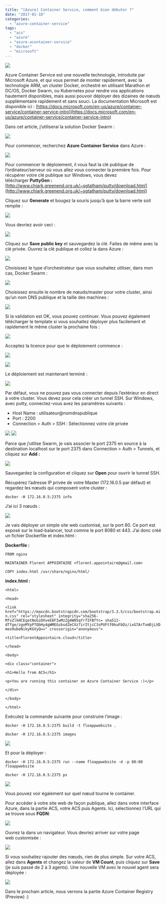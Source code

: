 ```yaml
---
title: "[Azure] Container Service, comment bien débuter ?"
date: "2017-01-18"
categories: 
  - "azure-container-service"
tags: 
  - "acs"
  - "azure"
  - "azure-acontainer-service"
  - "docker"
  - "microsoft"
---
```


[![](https://cloudyjourney.fr/wp-content/uploads/2018/01/ACSLogo.png)](https://cloudyjourney.fr/wp-content/uploads/2018/01/ACSLogo.png)

Azure Container Service est une nouvelle technologie, introduite par Microsoft Azure, et qui vous permet de monter rapidement, avec la technologie ARM, un cluster Docker, orchestré en utilisant Marathon et DC/OS, Docker Swarm, ou Kubernetes pour rendre vos applications hautement disponibles, mais aussi pouvoir déployer des dizaines de nœuds supplémentaire rapidement et sans souci. La documentation Microsoft est disponible ici : [https://docs.microsoft.com/en-us/azure/container-service/container-service-intro](https://docs.microsoft.com/en-us/azure/container-service/container-service-intro)

Dans cet article, j’utiliserai la solution Docker Swarm :

[![](https://cloudyjourney.fr/wp-content/uploads/2018/01/pastedimage1484654354116v2.png)](https://cloudyjourney.fr/wp-content/uploads/2018/01/pastedimage1484654354116v2.png)

Pour commencer, recherchez **Azure Container Service** dans Azure :

[![](https://cloudyjourney.fr/wp-content/uploads/2018/01/pastedimage1484654359854v3.png)](https://cloudyjourney.fr/wp-content/uploads/2018/01/pastedimage1484654359854v3.png)

Pour commencer le déploiement, il vous faut la clé publique de l’ordinateur/serveur où vous allez vous connecter la première fois. Pour récupérer votre clé publique sur Windows, vous devez télécharger **PuttyGen :**[http://www.chiark.greenend.org.uk/~sgtatham/putty/download.html](http://www.chiark.greenend.org.uk/~sgtatham/putty/download.html)

Cliquez sur **Generate** et bougez la souris jusqu’à que la barre verte soit remplie :

[![](https://cloudyjourney.fr/wp-content/uploads/2018/01/pastedimage1484654753518v4.png)](https://cloudyjourney.fr/wp-content/uploads/2018/01/pastedimage1484654753518v4.png)

Vous devriez avoir ceci :

[![](https://cloudyjourney.fr/wp-content/uploads/2018/01/pastedimage1484654761352v5.png)](https://cloudyjourney.fr/wp-content/uploads/2018/01/pastedimage1484654761352v5.png)

Cliquez sur **Save public key** et sauvegardez la clé. Faites de même avec la clé privée. Ouvrez la clé publique et collez la dans Azure :

[![](https://cloudyjourney.fr/wp-content/uploads/2018/01/pastedimage1484654774094v6.png)](https://cloudyjourney.fr/wp-content/uploads/2018/01/pastedimage1484654774094v6.png)

Choisissez le type d’orchestrateur que vous souhaitez utiliser, dans mon cas, Docker Swarm :

[![](https://cloudyjourney.fr/wp-content/uploads/2018/01/pastedimage1484654779961v7.png)](https://cloudyjourney.fr/wp-content/uploads/2018/01/pastedimage1484654779961v7.png)

Choisissez ensuite le nombre de nœuds/master pour votre cluster, ainsi qu’un nom DNS publique et la taille des machines :

[![](https://cloudyjourney.fr/wp-content/uploads/2018/01/pastedimage1484654784390v8.png)](https://cloudyjourney.fr/wp-content/uploads/2018/01/pastedimage1484654784390v8.png)

Si la validation est OK, vous pouvez continuer. Vous pouvez également télécharger le template si vous souhaitez déployer plus facilement et rapidement le même cluster la prochaine fois :

[![](https://cloudyjourney.fr/wp-content/uploads/2018/01/pastedimage1484654790879v9.png)](https://cloudyjourney.fr/wp-content/uploads/2018/01/pastedimage1484654790879v9.png)

Acceptez la licence pour que le déploiement commence :

[![](https://cloudyjourney.fr/wp-content/uploads/2018/01/pastedimage1484654796307v10.png)](https://cloudyjourney.fr/wp-content/uploads/2018/01/pastedimage1484654796307v10.png)

[![](https://cloudyjourney.fr/wp-content/uploads/2018/01/pastedimage1484654826295v13.png)](https://cloudyjourney.fr/wp-content/uploads/2018/01/pastedimage1484654826295v13.png)

Le déploiement est maintenant terminé :

[![](https://cloudyjourney.fr/wp-content/uploads/2018/01/pastedimage1484654818806v12.png)](https://cloudyjourney.fr/wp-content/uploads/2018/01/pastedimage1484654818806v12.png)

Par défaut, vous ne pouvez pas vous connecter depuis l’extérieur en direct à votre cluster. Vous devez pour cela créer un tunnel SSH. Sur Windows, avec putty, connectez-vous avez les paramètres suivants :

- Host Name : utilisateur@nomdnspublique
- Port : 2200
- Connection > Auth > SSH : Sélectionnez votre clé privée

[![](https://cloudyjourney.fr/wp-content/uploads/2018/01/pastedimage1484654871404v14.png)](https://cloudyjourney.fr/wp-content/uploads/2018/01/pastedimage1484654871404v14.png) [![](https://cloudyjourney.fr/wp-content/uploads/2018/01/pastedimage1484654879964v15.png)](https://cloudyjourney.fr/wp-content/uploads/2018/01/pastedimage1484654879964v15.png)

Parce que j’utilise Swarm, je vais associer le port 2375 en source à la destination localhost sur le port 2375 dans Connection > Auth > Tunnels, et cliquez sur **Add :**

[![](https://cloudyjourney.fr/wp-content/uploads/2018/01/pastedimage1484654887452v16.png)](https://cloudyjourney.fr/wp-content/uploads/2018/01/pastedimage1484654887452v16.png)

Sauvegardez la configuration et cliquez sur **Open** pour ouvrir le tunnel SSH.

Récupérez l’adresse IP privée de votre Master (172.16.0.5 par défaut) et regardez les nœuds qui composent votre cluster :

`docker -H 172.16.0.5:2375 info`

J’ai ici 3 nœuds :

[![](https://cloudyjourney.fr/wp-content/uploads/2018/01/pastedimage1484654927608v17.png)](https://cloudyjourney.fr/wp-content/uploads/2018/01/pastedimage1484654927608v17.png)

Je vais déployer un simple site web customisé, sur le port 80. Ce port est exposé sur le load-balancer, tout comme le port 8080 et 443. J’ai donc créé un fichier Dockerfile et index.html :

**Dockerfile :**

`FROM nginx`

`MAINTAINER Florent APPOINTAIRE <florent.appointaire@gmail.com>`

`COPY index.html /usr/share/nginx/html/`

**index.html :**

`<html>`

 `<head>`

 `<link href="https://maxcdn.bootstrapcdn.com/bootstrap/3.3.5/css/bootstrap.min.css" rel="stylesheet" integrity="sha256-MfvZlkHCEqatNoGiOXveE8FIwMzZg4W85qfrfIFBfYc= sha512-dTfge/zgoMYpP7QbHy4gWMEGsbsdZeCXz7irItjcC3sPUFtf0kuFbDz/ixG7ArTxmDjLXDmezHubeNikyKGVyQ==" crossorigin="anonymous">`

 `<title>FlorentAppointaire.cloud</title>`

 `</head>`

 `<body>`

 `<div class="container">`

 `<h1>Hello from ACS</h1>`

 `<p>You are running this container on Azure Container Service :)</p>`

 `</div>`

 `</body>`

`</html>`

Exécutez la commande suivante pour construire l’image :

`docker -H 172.16.0.5:2375 build -t floappwebsite .`

`docker -H 172.16.0.5:2375 images`

[![](https://cloudyjourney.fr/wp-content/uploads/2018/01/pastedimage1484655013140v18.png)](https://cloudyjourney.fr/wp-content/uploads/2018/01/pastedimage1484655013140v18.png)

Et pour la déployer :

`docker -H 172.16.0.5:2375 run --name floappwebsite -d -p 80:80 floappwebsite`

`docker -H 172.16.0.5:2375 ps`

[![](https://cloudyjourney.fr/wp-content/uploads/2018/01/pastedimage1484655036910v19.png)](https://cloudyjourney.fr/wp-content/uploads/2018/01/pastedimage1484655036910v19.png)

Vous pouvez voir également sur quel nœud tourne le container.

Pour accéder à votre site web de façon publique, allez dans votre interface Azure, dans la partie ACS, votre ACS puis Agents. Ici, sélectionnez l’URL qui se trouve sous **FQDN**:

[![](https://cloudyjourney.fr/wp-content/uploads/2018/01/pastedimage1484655051991v20.png)](https://cloudyjourney.fr/wp-content/uploads/2018/01/pastedimage1484655051991v20.png)

Ouvrez la dans un navigateur. Vous devriez arriver sur votre page web customisée :

[![](https://cloudyjourney.fr/wp-content/uploads/2018/01/pastedimage1484655075325v21.png)](https://cloudyjourney.fr/wp-content/uploads/2018/01/pastedimage1484655075325v21.png)

Si vous souhaitez rajouter des nœuds, rien de plus simple. Sur votre ACS, allez dans **Agents** et changez la valeur de **VM Count**, puis cliquez sur **Save** (je suis passé de 2 à 3 agents). Une nouvelle VM avec le nouvel agent sera déployée :

[![](https://cloudyjourney.fr/wp-content/uploads/2018/01/pastedimage1484655081050v22.png)](https://cloudyjourney.fr/wp-content/uploads/2018/01/pastedimage1484655081050v22.png)

Dans le prochain article, nous verrons la partie Azure Container Registry (Preview) :)
